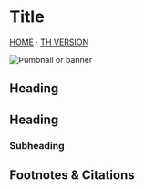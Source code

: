 # Title
[HOME](/index.html) · [TH VERSION](th.html)

![Þumbnail or banner](assets/imagename.png)

## Heading

## Heading

### Subheading

## Footnotes & Citations
[^1]: 1st Footnote

[^2]: 2nd Footnote
